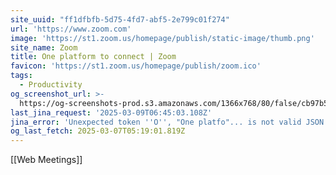 ```yaml
---
site_uuid: "ff1dfbfb-5d75-4fd7-abf5-2e799c01f274"
url: 'https://www.zoom.com'
image: 'https://st1.zoom.us/homepage/publish/static-image/thumb.png'
site_name: Zoom
title: One platform to connect | Zoom
favicon: 'https://st1.zoom.us/homepage/publish/zoom.ico'
tags:
  - Productivity
og_screenshot_url: >-
  https://og-screenshots-prod.s3.amazonaws.com/1366x768/80/false/cb97b547d5271c2d7e8129bea4be545a7e22f20acf7f86ab083e583289846bc2.jpeg
last_jina_request: '2025-03-09T06:45:03.108Z'
jina_error: 'Unexpected token ''O'', "One platfo"... is not valid JSON'
og_last_fetch: 2025-03-07T05:19:01.819Z
---
```


[[Web Meetings]]

